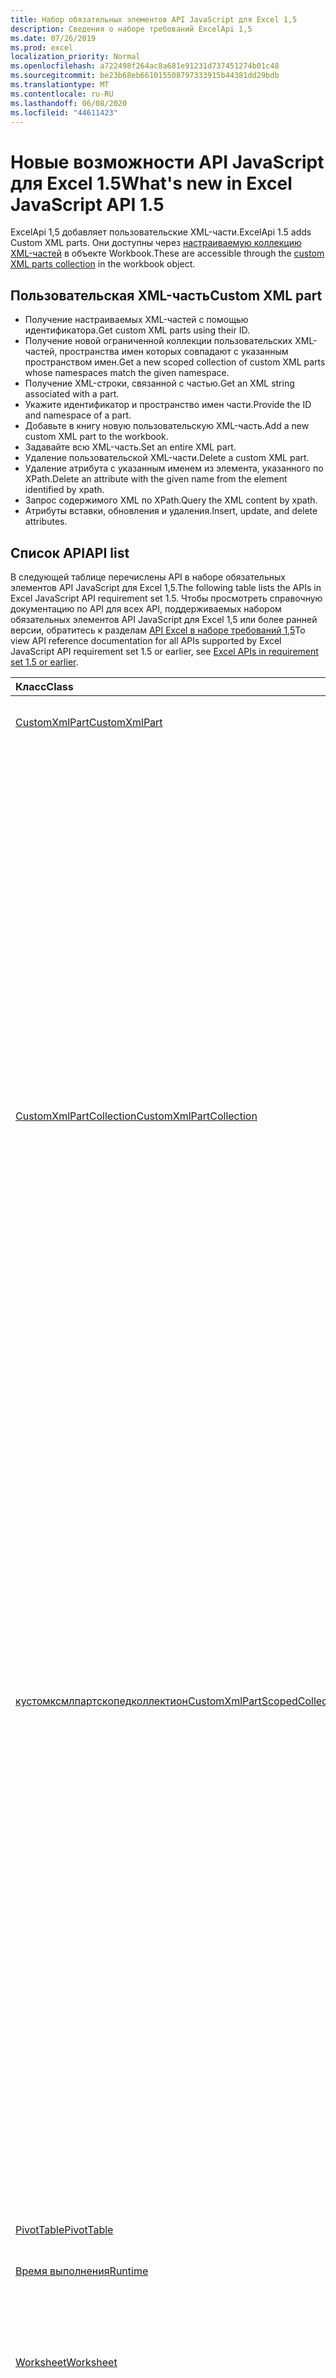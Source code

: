 ```yaml
---
title: Набор обязательных элементов API JavaScript для Excel 1,5
description: Сведения о наборе требований ExcelApi 1,5
ms.date: 07/26/2019
ms.prod: excel
localization_priority: Normal
ms.openlocfilehash: a722498f264ac8a681e91231d737451274b01c48
ms.sourcegitcommit: be23b68eb661015508797333915b44381dd29bdb
ms.translationtype: MT
ms.contentlocale: ru-RU
ms.lasthandoff: 06/08/2020
ms.locfileid: "44611423"
---
```

# <a name="whats-new-in-excel-javascript-api-15"></a><span data-ttu-id="4efab-103">Новые возможности API JavaScript для Excel 1.5</span><span class="sxs-lookup"><span data-stu-id="4efab-103">What's new in Excel JavaScript API 1.5</span></span>

<span data-ttu-id="4efab-104">ExcelApi 1,5 добавляет пользовательские XML-части.</span><span class="sxs-lookup"><span data-stu-id="4efab-104">ExcelApi 1.5 adds Custom XML parts.</span></span> <span data-ttu-id="4efab-105">Они доступны через [настраиваемую коллекцию XML-частей](/javascript/api/excel/excel.workbook#customxmlparts) в объекте Workbook.</span><span class="sxs-lookup"><span data-stu-id="4efab-105">These are accessible through the [custom XML parts collection](/javascript/api/excel/excel.workbook#customxmlparts) in the workbook object.</span></span>

## <a name="custom-xml-part"></a><span data-ttu-id="4efab-106">Пользовательская XML-часть</span><span class="sxs-lookup"><span data-stu-id="4efab-106">Custom XML part</span></span>

* <span data-ttu-id="4efab-107">Получение настраиваемых XML-частей с помощью идентификатора.</span><span class="sxs-lookup"><span data-stu-id="4efab-107">Get custom XML parts using their ID.</span></span>
* <span data-ttu-id="4efab-108">Получение новой ограниченной коллекции пользовательских XML-частей, пространства имен которых совпадают с указанным пространством имен.</span><span class="sxs-lookup"><span data-stu-id="4efab-108">Get a new scoped collection of custom XML parts whose namespaces match the given namespace.</span></span>
* <span data-ttu-id="4efab-109">Получение XML-строки, связанной с частью.</span><span class="sxs-lookup"><span data-stu-id="4efab-109">Get an XML string associated with a part.</span></span>
* <span data-ttu-id="4efab-110">Укажите идентификатор и пространство имен части.</span><span class="sxs-lookup"><span data-stu-id="4efab-110">Provide the ID and namespace of a part.</span></span>
* <span data-ttu-id="4efab-111">Добавьте в книгу новую пользовательскую XML-часть.</span><span class="sxs-lookup"><span data-stu-id="4efab-111">Add a new custom XML part to the workbook.</span></span>
* <span data-ttu-id="4efab-112">Задавайте всю XML-часть.</span><span class="sxs-lookup"><span data-stu-id="4efab-112">Set an entire XML part.</span></span>
* <span data-ttu-id="4efab-113">Удаление пользовательской XML-части.</span><span class="sxs-lookup"><span data-stu-id="4efab-113">Delete a custom XML part.</span></span>
* <span data-ttu-id="4efab-114">Удаление атрибута с указанным именем из элемента, указанного по XPath.</span><span class="sxs-lookup"><span data-stu-id="4efab-114">Delete an attribute with the given name from the element identified by xpath.</span></span>
* <span data-ttu-id="4efab-115">Запрос содержимого XML по XPath.</span><span class="sxs-lookup"><span data-stu-id="4efab-115">Query the XML content by xpath.</span></span>
* <span data-ttu-id="4efab-116">Атрибуты вставки, обновления и удаления.</span><span class="sxs-lookup"><span data-stu-id="4efab-116">Insert, update, and delete attributes.</span></span>

## <a name="api-list"></a><span data-ttu-id="4efab-117">Список API</span><span class="sxs-lookup"><span data-stu-id="4efab-117">API list</span></span>

<span data-ttu-id="4efab-118">В следующей таблице перечислены API в наборе обязательных элементов API JavaScript для Excel 1,5.</span><span class="sxs-lookup"><span data-stu-id="4efab-118">The following table lists the APIs in Excel JavaScript API requirement set 1.5.</span></span> <span data-ttu-id="4efab-119">Чтобы просмотреть справочную документацию по API для всех API, поддерживаемых набором обязательных элементов API JavaScript для Excel 1,5 или более ранней версии, обратитесь к разделам [API Excel в наборе требований 1,5](/javascript/api/excel?view=excel-js-1.5)</span><span class="sxs-lookup"><span data-stu-id="4efab-119">To view API reference documentation for all APIs supported by Excel JavaScript API requirement set 1.5 or earlier, see [Excel APIs in requirement set 1.5 or earlier](/javascript/api/excel?view=excel-js-1.5).</span></span>

| <span data-ttu-id="4efab-120">Класс</span><span class="sxs-lookup"><span data-stu-id="4efab-120">Class</span></span> | <span data-ttu-id="4efab-121">Поля</span><span class="sxs-lookup"><span data-stu-id="4efab-121">Fields</span></span> | <span data-ttu-id="4efab-122">Описание</span><span class="sxs-lookup"><span data-stu-id="4efab-122">Description</span></span> |
|:---|:---|:---|
|[<span data-ttu-id="4efab-123">CustomXmlPart</span><span class="sxs-lookup"><span data-stu-id="4efab-123">CustomXmlPart</span></span>](/javascript/api/excel/excel.customxmlpart)|[<span data-ttu-id="4efab-124">delete()</span><span class="sxs-lookup"><span data-stu-id="4efab-124">delete()</span></span>](/javascript/api/excel/excel.customxmlpart#delete--)|<span data-ttu-id="4efab-125">Удаляет пользовательскую XML-часть.</span><span class="sxs-lookup"><span data-stu-id="4efab-125">Deletes the custom XML part.</span></span>|
||[<span data-ttu-id="4efab-126">Жетксмл ()</span><span class="sxs-lookup"><span data-stu-id="4efab-126">getXml()</span></span>](/javascript/api/excel/excel.customxmlpart#getxml--)|<span data-ttu-id="4efab-127">Получает полное содержимое пользовательской XML-части.</span><span class="sxs-lookup"><span data-stu-id="4efab-127">Gets the custom XML part's full XML content.</span></span>|
||[<span data-ttu-id="4efab-128">id</span><span class="sxs-lookup"><span data-stu-id="4efab-128">id</span></span>](/javascript/api/excel/excel.customxmlpart#id)|<span data-ttu-id="4efab-129">ИДЕНТИФИКАТОР пользовательской XML-части.</span><span class="sxs-lookup"><span data-stu-id="4efab-129">The custom XML part's ID.</span></span> <span data-ttu-id="4efab-130">Только для чтения.</span><span class="sxs-lookup"><span data-stu-id="4efab-130">Read-only.</span></span>|
||[<span data-ttu-id="4efab-131">Пространства</span><span class="sxs-lookup"><span data-stu-id="4efab-131">namespaceUri</span></span>](/javascript/api/excel/excel.customxmlpart#namespaceuri)|<span data-ttu-id="4efab-132">URI пространства имен настраиваемой части XML.</span><span class="sxs-lookup"><span data-stu-id="4efab-132">The custom XML part's namespace URI.</span></span> <span data-ttu-id="4efab-133">Только для чтения.</span><span class="sxs-lookup"><span data-stu-id="4efab-133">Read-only.</span></span>|
||[<span data-ttu-id="4efab-134">setXml (XML: строка)</span><span class="sxs-lookup"><span data-stu-id="4efab-134">setXml(xml: string)</span></span>](/javascript/api/excel/excel.customxmlpart#setxml-xml-)|<span data-ttu-id="4efab-135">Задает полное содержимое пользовательской XML-части.</span><span class="sxs-lookup"><span data-stu-id="4efab-135">Sets the custom XML part's full XML content.</span></span>|
|[<span data-ttu-id="4efab-136">CustomXmlPartCollection</span><span class="sxs-lookup"><span data-stu-id="4efab-136">CustomXmlPartCollection</span></span>](/javascript/api/excel/excel.customxmlpartcollection)|[<span data-ttu-id="4efab-137">Add (XML: String)</span><span class="sxs-lookup"><span data-stu-id="4efab-137">add(xml: string)</span></span>](/javascript/api/excel/excel.customxmlpartcollection#add-xml-)|<span data-ttu-id="4efab-138">Добавляет новую пользовательскую XML-часть в книгу.</span><span class="sxs-lookup"><span data-stu-id="4efab-138">Adds a new custom XML part to the workbook.</span></span>|
||[<span data-ttu-id="4efab-139">getByNamespace (namespaceUri: строка)</span><span class="sxs-lookup"><span data-stu-id="4efab-139">getByNamespace(namespaceUri: string)</span></span>](/javascript/api/excel/excel.customxmlpartcollection#getbynamespace-namespaceuri-)|<span data-ttu-id="4efab-140">Получает новую ограниченную коллекцию пользовательских XML-частей, пространства имен которых совпадают с указанным пространством имен.</span><span class="sxs-lookup"><span data-stu-id="4efab-140">Gets a new scoped collection of custom XML parts whose namespaces match the given namespace.</span></span>|
||[<span data-ttu-id="4efab-141">getCount()</span><span class="sxs-lookup"><span data-stu-id="4efab-141">getCount()</span></span>](/javascript/api/excel/excel.customxmlpartcollection#getcount--)|<span data-ttu-id="4efab-142">Получает количество частей CustomXml в коллекции.</span><span class="sxs-lookup"><span data-stu-id="4efab-142">Gets the number of CustomXml parts in the collection.</span></span>|
||[<span data-ttu-id="4efab-143">getItem(id: string)</span><span class="sxs-lookup"><span data-stu-id="4efab-143">getItem(id: string)</span></span>](/javascript/api/excel/excel.customxmlpartcollection#getitem-id-)|<span data-ttu-id="4efab-144">Получает пользовательскую XML-часть по идентификатору.</span><span class="sxs-lookup"><span data-stu-id="4efab-144">Gets a custom XML part based on its ID.</span></span>|
||[<span data-ttu-id="4efab-145">getItemOrNullObject(id: строка)</span><span class="sxs-lookup"><span data-stu-id="4efab-145">getItemOrNullObject(id: string)</span></span>](/javascript/api/excel/excel.customxmlpartcollection#getitemornullobject-id-)|<span data-ttu-id="4efab-146">Получает пользовательскую XML-часть по идентификатору.</span><span class="sxs-lookup"><span data-stu-id="4efab-146">Gets a custom XML part based on its ID.</span></span>|
||[<span data-ttu-id="4efab-147">items</span><span class="sxs-lookup"><span data-stu-id="4efab-147">items</span></span>](/javascript/api/excel/excel.customxmlpartcollection#items)|<span data-ttu-id="4efab-148">Получает загруженные дочерние элементы в этой коллекции.</span><span class="sxs-lookup"><span data-stu-id="4efab-148">Gets the loaded child items in this collection.</span></span>|
|[<span data-ttu-id="4efab-149">кустомксмлпартскопедколлектион</span><span class="sxs-lookup"><span data-stu-id="4efab-149">CustomXmlPartScopedCollection</span></span>](/javascript/api/excel/excel.customxmlpartscopedcollection)|[<span data-ttu-id="4efab-150">getCount()</span><span class="sxs-lookup"><span data-stu-id="4efab-150">getCount()</span></span>](/javascript/api/excel/excel.customxmlpartscopedcollection#getcount--)|<span data-ttu-id="4efab-151">Получает количество частей CustomXML в этой коллекции.</span><span class="sxs-lookup"><span data-stu-id="4efab-151">Gets the number of CustomXML parts in this collection.</span></span>|
||[<span data-ttu-id="4efab-152">getItem(id: string)</span><span class="sxs-lookup"><span data-stu-id="4efab-152">getItem(id: string)</span></span>](/javascript/api/excel/excel.customxmlpartscopedcollection#getitem-id-)|<span data-ttu-id="4efab-153">Получает пользовательскую XML-часть по идентификатору.</span><span class="sxs-lookup"><span data-stu-id="4efab-153">Gets a custom XML part based on its ID.</span></span>|
||[<span data-ttu-id="4efab-154">getItemOrNullObject(id: строка)</span><span class="sxs-lookup"><span data-stu-id="4efab-154">getItemOrNullObject(id: string)</span></span>](/javascript/api/excel/excel.customxmlpartscopedcollection#getitemornullobject-id-)|<span data-ttu-id="4efab-155">Получает пользовательскую XML-часть по идентификатору.</span><span class="sxs-lookup"><span data-stu-id="4efab-155">Gets a custom XML part based on its ID.</span></span>|
||[<span data-ttu-id="4efab-156">Жетонлитем ()</span><span class="sxs-lookup"><span data-stu-id="4efab-156">getOnlyItem()</span></span>](/javascript/api/excel/excel.customxmlpartscopedcollection#getonlyitem--)|<span data-ttu-id="4efab-157">Если коллекция содержит ровно один элемент, этот метод возвращает его.</span><span class="sxs-lookup"><span data-stu-id="4efab-157">If the collection contains exactly one item, this method returns it.</span></span>|
||[<span data-ttu-id="4efab-158">Жетонлитеморнуллобжект ()</span><span class="sxs-lookup"><span data-stu-id="4efab-158">getOnlyItemOrNullObject()</span></span>](/javascript/api/excel/excel.customxmlpartscopedcollection#getonlyitemornullobject--)|<span data-ttu-id="4efab-159">Если коллекция содержит ровно один элемент, этот метод возвращает его.</span><span class="sxs-lookup"><span data-stu-id="4efab-159">If the collection contains exactly one item, this method returns it.</span></span>|
||[<span data-ttu-id="4efab-160">items</span><span class="sxs-lookup"><span data-stu-id="4efab-160">items</span></span>](/javascript/api/excel/excel.customxmlpartscopedcollection#items)|<span data-ttu-id="4efab-161">Получает загруженные дочерние элементы в этой коллекции.</span><span class="sxs-lookup"><span data-stu-id="4efab-161">Gets the loaded child items in this collection.</span></span>|
|[<span data-ttu-id="4efab-162">PivotTable</span><span class="sxs-lookup"><span data-stu-id="4efab-162">PivotTable</span></span>](/javascript/api/excel/excel.pivottable)|[<span data-ttu-id="4efab-163">id</span><span class="sxs-lookup"><span data-stu-id="4efab-163">id</span></span>](/javascript/api/excel/excel.pivottable#id)|<span data-ttu-id="4efab-164">Идентификатор сводной таблицы.</span><span class="sxs-lookup"><span data-stu-id="4efab-164">Id of the PivotTable.</span></span> <span data-ttu-id="4efab-165">Только для чтения.</span><span class="sxs-lookup"><span data-stu-id="4efab-165">Read-only.</span></span>|
|[<span data-ttu-id="4efab-166">Время выполнения</span><span class="sxs-lookup"><span data-stu-id="4efab-166">Runtime</span></span>](/javascript/api/excel/excel.runtime)||[<span data-ttu-id="4efab-167">Workbook</span><span class="sxs-lookup"><span data-stu-id="4efab-167">Workbook</span></span>](/javascript/api/excel/excel.workbook)|[<span data-ttu-id="4efab-168">customXmlParts</span><span class="sxs-lookup"><span data-stu-id="4efab-168">customXmlParts</span></span>](/javascript/api/excel/excel.workbook#customxmlparts)|<span data-ttu-id="4efab-169">Представляет коллекцию настраиваемых XML-частей, которые содержит эта книга.</span><span class="sxs-lookup"><span data-stu-id="4efab-169">Represents the collection of custom XML parts contained by this workbook.</span></span> <span data-ttu-id="4efab-170">Только для чтения.</span><span class="sxs-lookup"><span data-stu-id="4efab-170">Read-only.</span></span>|
|[<span data-ttu-id="4efab-171">Worksheet</span><span class="sxs-lookup"><span data-stu-id="4efab-171">Worksheet</span></span>](/javascript/api/excel/excel.worksheet)|[<span data-ttu-id="4efab-172">GetNext (visibleOnly?: Boolean)</span><span class="sxs-lookup"><span data-stu-id="4efab-172">getNext(visibleOnly?: boolean)</span></span>](/javascript/api/excel/excel.worksheet#getnext-visibleonly-)|<span data-ttu-id="4efab-173">Получает лист, следующий по отношению к элементу.</span><span class="sxs-lookup"><span data-stu-id="4efab-173">Gets the worksheet that follows this one.</span></span> <span data-ttu-id="4efab-174">При отсутствии листов, указанных ниже, этот метод вызовет ошибку.</span><span class="sxs-lookup"><span data-stu-id="4efab-174">If there are no worksheets following this one, this method will throw an error.</span></span>|
||[<span data-ttu-id="4efab-175">getNextOrNullObject (visibleOnly?: Boolean)</span><span class="sxs-lookup"><span data-stu-id="4efab-175">getNextOrNullObject(visibleOnly?: boolean)</span></span>](/javascript/api/excel/excel.worksheet#getnextornullobject-visibleonly-)|<span data-ttu-id="4efab-176">Получает лист, следующий по отношению к элементу.</span><span class="sxs-lookup"><span data-stu-id="4efab-176">Gets the worksheet that follows this one.</span></span> <span data-ttu-id="4efab-177">Если после этого листа нет ни одного листа, этот метод возвратит нулевой объект.</span><span class="sxs-lookup"><span data-stu-id="4efab-177">If there are no worksheets following this one, this method will return a null object.</span></span>|
||[<span data-ttu-id="4efab-178">Previous (visibleOnly?: Boolean)</span><span class="sxs-lookup"><span data-stu-id="4efab-178">getPrevious(visibleOnly?: boolean)</span></span>](/javascript/api/excel/excel.worksheet#getprevious-visibleonly-)|<span data-ttu-id="4efab-179">Получает лист, который предшествует этому.</span><span class="sxs-lookup"><span data-stu-id="4efab-179">Gets the worksheet that precedes this one.</span></span> <span data-ttu-id="4efab-180">Если нет предыдущих листов, этот метод выдаст ошибку.</span><span class="sxs-lookup"><span data-stu-id="4efab-180">If there are no previous worksheets, this method will throw an error.</span></span>|
||[<span data-ttu-id="4efab-181">getPreviousOrNullObject (visibleOnly?: Boolean)</span><span class="sxs-lookup"><span data-stu-id="4efab-181">getPreviousOrNullObject(visibleOnly?: boolean)</span></span>](/javascript/api/excel/excel.worksheet#getpreviousornullobject-visibleonly-)|<span data-ttu-id="4efab-182">Получает лист, который предшествует этому.</span><span class="sxs-lookup"><span data-stu-id="4efab-182">Gets the worksheet that precedes this one.</span></span> <span data-ttu-id="4efab-183">Если нет предыдущих листов, этот метод возвратит значение NULL обжет.</span><span class="sxs-lookup"><span data-stu-id="4efab-183">If there are no previous worksheets, this method will return a null objet.</span></span>|
|[<span data-ttu-id="4efab-184">WorksheetCollection</span><span class="sxs-lookup"><span data-stu-id="4efab-184">WorksheetCollection</span></span>](/javascript/api/excel/excel.worksheetcollection)|[<span data-ttu-id="4efab-185">-First (visibleOnly?: Boolean)</span><span class="sxs-lookup"><span data-stu-id="4efab-185">getFirst(visibleOnly?: boolean)</span></span>](/javascript/api/excel/excel.worksheetcollection#getfirst-visibleonly-)|<span data-ttu-id="4efab-186">Получает первый лист в коллекции.</span><span class="sxs-lookup"><span data-stu-id="4efab-186">Gets the first worksheet in the collection.</span></span>|
||[<span data-ttu-id="4efab-187">-Last (visibleOnly?: Boolean)</span><span class="sxs-lookup"><span data-stu-id="4efab-187">getLast(visibleOnly?: boolean)</span></span>](/javascript/api/excel/excel.worksheetcollection#getlast-visibleonly-)|<span data-ttu-id="4efab-188">Получает последний лист в коллекции.</span><span class="sxs-lookup"><span data-stu-id="4efab-188">Gets the last worksheet in the collection.</span></span>|

## <a name="see-also"></a><span data-ttu-id="4efab-189">См. также</span><span class="sxs-lookup"><span data-stu-id="4efab-189">See also</span></span>

- [<span data-ttu-id="4efab-190">Справочная документация по API JavaScript для Excel</span><span class="sxs-lookup"><span data-stu-id="4efab-190">Excel JavaScript API Reference Documentation</span></span>](/javascript/api/excel?view=excel-js-1.5)
- [<span data-ttu-id="4efab-191">Наборы обязательных элементов API JavaScript для Excel</span><span class="sxs-lookup"><span data-stu-id="4efab-191">Excel JavaScript API requirement sets</span></span>](./excel-api-requirement-sets.md)
